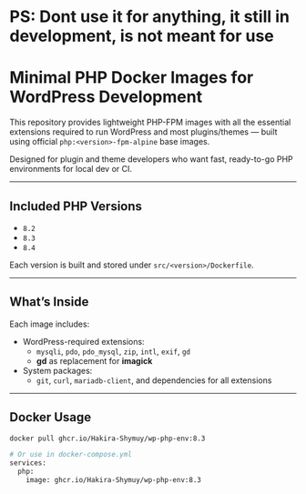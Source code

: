 # PS: Dont use it for anything, it still in development, is not meant for use

# Minimal PHP Docker Images for WordPress Development

This repository provides lightweight PHP-FPM images with all the essential extensions required to run WordPress and most plugins/themes — built using official `php:<version>-fpm-alpine` base images.

Designed for plugin and theme developers who want fast, ready-to-go PHP environments for local dev or CI.

---

## Included PHP Versions

- `8.2`
- `8.3`
- `8.4`

Each version is built and stored under `src/<version>/Dockerfile`.

---

## What’s Inside

Each image includes:

- WordPress-required extensions:
  - `mysqli`, `pdo`, `pdo_mysql`, `zip`, `intl`, `exif`, `gd`
  - **gd** as replacement for **imagick**
- System packages:
  - `git`, `curl`, `mariadb-client`, and dependencies for all extensions

---

## Docker Usage

```sh
docker pull ghcr.io/Hakira-Shymuy/wp-php-env:8.3

# Or use in docker-compose.yml
services:
  php:
    image: ghcr.io/Hakira-Shymuy/wp-php-env:8.3
```
